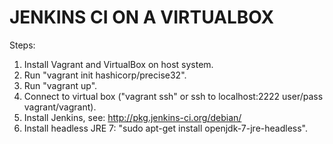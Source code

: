 JENKINS CI ON A VIRTUALBOX
==========================

Steps:
1) Install Vagrant and VirtualBox on host system.
2) Run "vagrant init hashicorp/precise32".
3) Run "vagrant up".
4) Connect to virtual box ("vagrant ssh" or ssh to localhost:2222 user/pass vagrant/vagrant).
5) Install Jenkins, see: http://pkg.jenkins-ci.org/debian/
6) Install headless JRE 7: "sudo apt-get install openjdk-7-jre-headless". 
